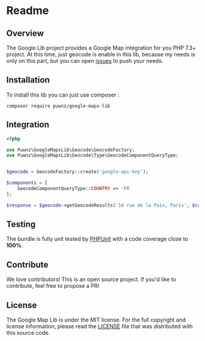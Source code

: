 # Readme

## Overview

The Google Lib project provides a Google Map integration for you PHP 7.3+ project. At this time, just geocode is enable in this lib, because my needs is only on this part, but you can open [issues](/issues) to push your needs.

## Installation

To install this lib you can just use composer :

```
composer require puwnz/google-maps-lib
```

## Integration

```php
<?php

use Puwnz\GoogleMapsLib\Geocode\GeocodeFactory;
use Puwnz\GoogleMapsLib\Geocode\Type\GeocodeComponentQueryType;


$geocode = GeocodeFactory::create('google-api-key');

$components = [
    GeocodeComponentQueryType::COUNTRY => 'FR'
];

$response = $geocode->getGeocodeResults('10 rue de la Paix, Paris', $components);
```

## Testing

The bundle is fully unit tested by [PHPUnit](http://www.phpunit.de/) with a code coverage close to **100%**.

## Contribute

We love contributors! This is an open source project. If you'd like to contribute, feel free to propose a PR!

## License

The Google Map Lib is under the MIT license. For the full copyright and license information, please read the
[LICENSE](/LICENSE) file that was distributed with this source code.
